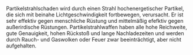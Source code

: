 Partikelstrahlschaden wird durch einen Strahl hochenergetischer
Partikel, die sich mit beinahe Lichtgeschwindigkeit fortbewegen,
verursacht. Er ist sehr effektiv gegen menschliche Rüstung und
mittelmäßig efefktiv gegen außerirdische Rüstungen. Partikelstrahlwaffen
haben alle hohe Reichweite, gute Genauigkeit, hohen Rückstoß und lange
Nachladezeiten und werden durch Rauch- und Gaswolken oder Feuer zwar
beeinträchtigt, aber nicht aufgehalten.